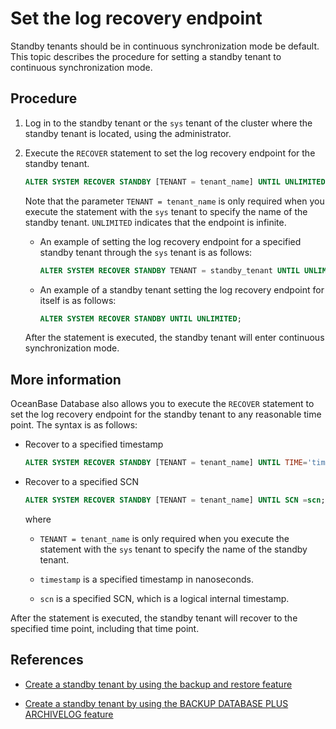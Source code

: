 # Set the log recovery endpoint

Standby tenants should be in continuous synchronization mode be default. This topic describes the procedure for setting a standby tenant to continuous synchronization mode.

## Procedure

1. Log in to the standby tenant or the `sys` tenant of the cluster where the standby tenant is located, using the administrator.

2. Execute the `RECOVER` statement to set the log recovery endpoint for the standby tenant.

   ```sql
   ALTER SYSTEM RECOVER STANDBY [TENANT = tenant_name] UNTIL UNLIMITED;
   ```

   Note that the parameter `TENANT = tenant_name` is only required when you execute the statement with the `sys` tenant to specify the name of the standby tenant. `UNLIMITED` indicates that the endpoint is infinite.

   * An example of setting the log recovery endpoint for a specified standby tenant through the `sys` tenant is as follows:

      ```sql
      ALTER SYSTEM RECOVER STANDBY TENANT = standby_tenant UNTIL UNLIMITED;
      ```

   * An example of a standby tenant setting the log recovery endpoint for itself is as follows:

      ```sql
      ALTER SYSTEM RECOVER STANDBY UNTIL UNLIMITED;
      ```

   After the statement is executed, the standby tenant will enter continuous synchronization mode.

## More information

OceanBase Database also allows you to execute the `RECOVER` statement to set the log recovery endpoint for the standby tenant to any reasonable time point. The syntax is as follows:

* Recover to a specified timestamp

   ```sql
   ALTER SYSTEM RECOVER STANDBY [TENANT = tenant_name] UNTIL TIME='timestamp';
   ```

* Recover to a specified SCN

   ```sql
   ALTER SYSTEM RECOVER STANDBY [TENANT = tenant_name] UNTIL SCN =scn;
   ```

   where

   * `TENANT = tenant_name` is only required when you execute the statement with the `sys` tenant to specify the name of the standby tenant.

   * `timestamp` is a specified timestamp in nanoseconds.

   * `scn` is a specified SCN, which is a logical internal timestamp.

After the statement is executed, the standby tenant will recover to the specified time point, including that time point.

## References

* [Create a standby tenant by using the backup and restore feature](../../200.create-a-standby-tenant/300.create-a-standby-tenant-by-backup-and-recovery.md)

* [Create a standby tenant by using the BACKUP DATABASE PLUS ARCHIVELOG feature](../../200.create-a-standby-tenant/400.create-a-standby-tenant-by-backup-database-plus-archivelog.md)
